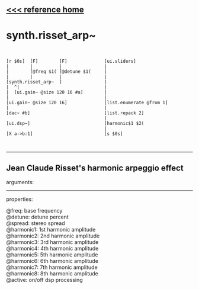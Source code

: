 [<<< reference home](ceammc_lib.md)
---

# synth.risset_arp~

```


[r $0s]  [F]        [F]              [ui.sliders]
|        |          |                |
|        [@freq $1( [@detune $1(     |
|        |          |                |
[synth.risset_arp~  ]                |
|  ^|                                |
|  [ui.gain~ @size 120 16 #a]        |
|                                    |
[ui.gain~ @size 120 16]              [list.enumerate @from 1]
|                                    |
[dac~ #b]                            [list.repack 2]
                                     |
[ui.dsp~]                            [harmonic$1 $2(
                                     |
[X a->b:1]                           [s $0s]

            
```
---
Jean Claude Risset&#39;s harmonic arpeggio effect
---
arguments:


---
properties:

@freq: base
            frequency<br>
@detune: detune
            percent<br>
@spread: stereo
            spread<br>
@harmonic1: 1st
            harmonic amplitude<br>
@harmonic2: 2nd
            harmonic amplitude<br>
@harmonic3: 3rd
            harmonic amplitude<br>
@harmonic4: 4th
            harmonic amplitude<br>
@harmonic5: 5th
            harmonic amplitude<br>
@harmonic6: 6th
            harmonic amplitude<br>
@harmonic7: 7th
            harmonic amplitude<br>
@harmonic8: 8th
            harmonic amplitude<br>
@active: on/off dsp
            processing<br>

